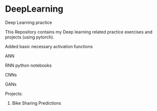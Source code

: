 # DeepLearning
Deep Learning practice

This Repository contains my Deep learning related practice exercises and projects (using pytorch).

Added basic necessary activation functions

ANN

RNN python notebooks

CNNs

GANs
 
Projects:

1. Bike Sharing Predictions
